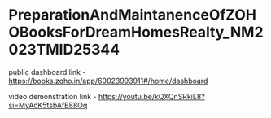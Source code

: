 # PreparationAndMaintanenceOfZOHOBooksForDreamHomesRealty_NM2023TMID25344

public dashboard link - https://books.zoho.in/app/60023993911#/home/dashboard

video demonstration link - https://youtu.be/kQXQnSRkiL8?si=MyAcK5tsbAfE88Oq 
